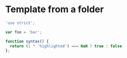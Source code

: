 # Template from a folder

```js
'use strict';

var foo = 'bar';

function syntax() {
  return (1 * 'highlighted') === NaN ? true : false
};
```
